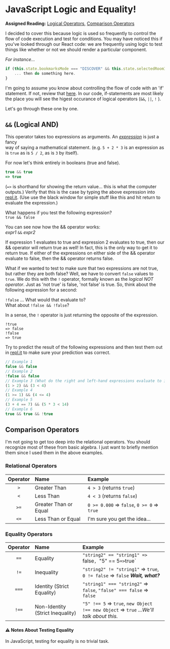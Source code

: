 # JavaScript Logic and Equality!
**Assigned Reading:** [Logical Operators](https://developer.mozilla.org/en-US/docs/Web/JavaScript/Reference/Operators/Logical_Operators), [Comparison Operators](https://developer.mozilla.org/en-US/docs/Web/JavaScript/Reference/Operators/Comparison_Operators#Identity)

I decided to cover this because logic is used so frequently to control the flow of code execution and test for conditions.  You may have noticed this if you've looked through our React code: we are frequently using logic to test things like whether or not we should render a particular component.

_For instance..._

```JavaScript
if (this.state.bookmarksMode === "DISCOVER" && this.state.selectedRoomItem) {
    ... then do something here.
}
```

I'm going to assume you know about controlling the flow of code with an 'if' statement.  If not, review that [here](https://developer.mozilla.org/en-US/docs/Web/JavaScript/Reference/Statements/if...else).  In our code, if-statements are most likely the place you will see the higest occurance of logical operators (`&&`, `||`, `!` ).

Let's go through these one by one.

## `&&` (Logical AND)
This operator takes too expressions as arguments.  An [_expression_](https://en.wikipedia.org/wiki/Expression_(mathematics)) is just a fancy<br>way of saying a mathematical statement.  (e.g. `5 + 2 * 3` is an expression as<br>is `true` as is `5 / 2`, as is `3` by itself).

For now let's think entirely in booleans (true and false).

```JavaScript
true && true
=> true
```

(`=>` is shorthand for showing the return value... this is what the computer outputs.)  Verify that this is the case by typing the above expression into [repl.it](https://repl.it/languages/javascript).  (Use use the black window for simple stuff like this and hit return to evaluate the expression.)

What happens if you test the following expression?<br>`true && false`

You can see now how the && operator works:<br>_expr1_ `&&` _expr2_

If expression 1 evaluates to true and expression 2 evaluates to true, then our && operator will return true as well!  In fact, this is the only way to get it to return true.  If either of the expressions on either side of the && operator evaluate to false, then the && operator returns false.

What if we wanted to test to make sure that two expressions are not true, but rather they are both false?  Well, we have to convert `false` values to `true`.  We do this with the `!` operator, formally known as the _logical NOT operator_.  Just as 'not true' is false, 'not false' is true.  So, think about the following expression for a second:

`!false` ... What would that evaluate to?<br>What about `!false && !false`?

In a sense, the `!` operator is just returning the opposite of the expression.

```
!true
=> false
!false
=> true
```

Try to predict the result of the following expressions and then test them out in [repl.it](https://repl.it/languages/javascript) to make sure your prediction was correct.

```JavaScript
// Example 1
false && false
// Example 2
!false && false
// Example 3 (What do the right and left-hand expressions evaluate to individually?)
(1 > 2) && (3 < 4)
// Example 4
(1 >= 1) && (4 <= 4)
// Example 5
(3 + 4 == 7) && (5 * 3 < 14)
// Example 6
true && true && !true
```

## Comparison Operators
I'm not going to get too deep into the relational operators.  You should recognize most of these from basic algebra.  I just want to briefly mention them since I used them in the above examples.

### Relational Operators

Operator | Name                  | Example
:------: | :-------------------- | :------------------------------------------
`>`      | Greater Than          | `4 > 3` (returns `true`)
`<`      | Less Than             | `4 < 3` (returns `false`)
`>=`     | Greater Than or Equal | `0 >= 0.000` => `false`, `0 >= 0` => `true`
`<=`     | Less Than or Equal    | I'm sure you get the idea...

### Equality Operators

Operator | Name                             | Example
:------: | :------------------------------- | :---------------------------------------------------------------------------------------
`==`     | Equality                         | `"string2" == "string1" => `false`, `"5" == 5` => `true`
`!=`     | Inequality                       | `"string2" != "string1"` => `true`, `0 != false` => `false` ***Wait, what?***
`===`    | Identity (Strict Equality)       | `"string1" === "string2"` => `false`, `"false" === false` => `false`
`!==`    | Non-Identity (Strict Inequality) | `"5" !== 5` => `true`, `new Object !== new Object` => `true` *...We'll talk about this.*

#### :warning: Notes About Testing Equality
In JavaScript, testing for equality is no trivial task.
